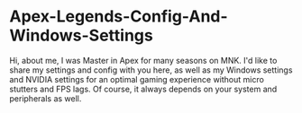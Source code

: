 # Apex-Legends-Config-And-Windows-Settings
Hi, about me, I was Master in Apex for many seasons on MNK. I'd like to share my settings and config with you here, as well as my Windows settings and NVIDIA settings for an optimal gaming experience without micro stutters and FPS lags. Of course, it always depends on your system and peripherals as well.
